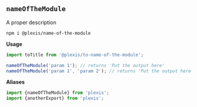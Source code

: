 ## `nameOfTheModule`

A proper description

`npm i @plexis/name-of-the-module`

**Usage**

```javascript
import toTitle from '@plexis/to-name-of-the-module';

nameOfTheModule('param 1'); // returns 'Put the output here'
nameOfTheModule('param 1', 'param 2'); // returns 'Put the output here'
```

**Aliases**

```javascript
import {nameOfTheModule} from 'plexis';
import {anotherExport} from 'plexis';
```
